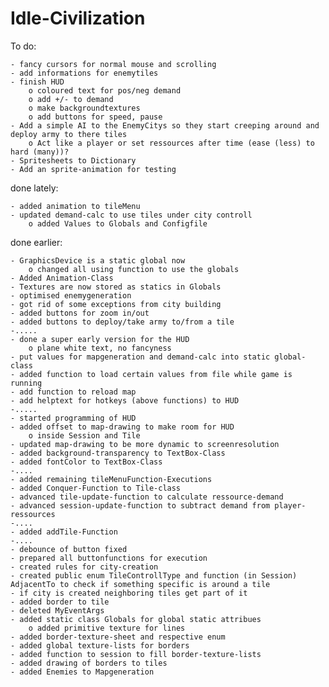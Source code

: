 # Idle-Civilization

To do:

	- fancy cursors for normal mouse and scrolling
	- add informations for enemytiles
	- finish HUD
		o coloured text for pos/neg demand
		o add +/- to demand
		o make backgroundtextures
		o add buttons for speed, pause 
	- Add a simple AI to the EnemyCitys so they start creeping around and deploy army to there tiles
		o Act like a player or set ressources after time (ease (less) to hard (many))?
	- Spritesheets to Dictionary
	- Add an sprite-animation for testing
	
done lately:

	- added animation to tileMenu
	- updated demand-calc to use tiles under city controll
		o added Values to Globals and Configfile
	

done earlier:

	- GraphicsDevice is a static global now
		o changed all using function to use the globals
	- Added Animation-Class
	- Textures are now stored as statics in Globals
	- optimised enemygeneration
	- got rid of some exceptions from city building
	- added buttons for zoom in/out
	- added buttons to deploy/take army to/from a tile
	-.....
	- done a super early version for the HUD
		o plane white text, no fancyness
	- put values for mapgeneration and demand-calc into static global-class
	- added function to load certain values from file while game is running
	- add function to reload map
	- add helptext for hotkeys (above functions) to HUD
	-.....
	- started programming of HUD
	- added offset to map-drawing to make room for HUD
		o inside Session and Tile
	- updated map-drawing to be more dynamic to screenresolution
	- added background-transparency to TextBox-Class
	- added fontColor to TextBox-Class
	-....
	- added remaining tileMenuFunction-Executions
	- added Conquer-Function to Tile-class
	- advanced tile-update-function to calculate ressource-demand
	- advanced session-update-function to subtract demand from player-ressources
	-....
	- added addTile-Function
	-....
	- debounce of button fixed
	- prepared all buttonfunctions for execution
	- created rules for city-creation
	- created public enum TileControllType and function (in Session) AdjacentTo to check if something specific is around a tile
	- if city is created neighboring tiles get part of it
	- added border to tile
	- deleted MyEventArgs
	- added static class Globals for global static attribues
		o added primitive texture for lines
	- added border-texture-sheet and respective enum
	- added global texture-lists for borders
	- added function to session to fill border-texture-lists
	- added drawing of borders to tiles
	- added Enemies to Mapgeneration

